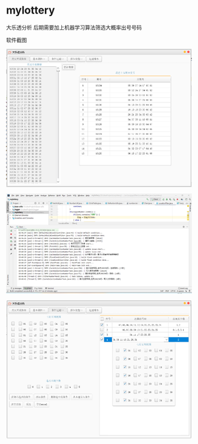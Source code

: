 # mylottery
 大乐透分析 后期需要加上机器学习算法筛选大概率出号号码
 
 软件截图
 
 ![Image text](https://raw.githubusercontent.com/GitJavaProgramming/mylottery/master/project-0.png)
 
  ![Image text](https://raw.githubusercontent.com/GitJavaProgramming/mylottery/master/project-1.png)
  
   ![Image text](https://raw.githubusercontent.com/GitJavaProgramming/mylottery/master/project-2.png)
 
